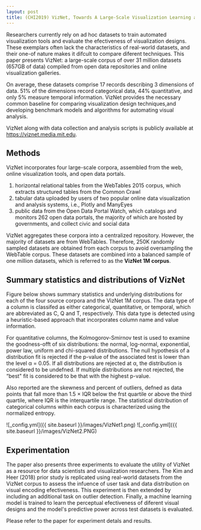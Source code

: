 ```yaml
---
layout: post
title: (CHI2019) VizNet, Towards A Large-Scale Visualization Learning and Benchmarking Repository
---
```


Researchers currently rely on ad hoc datasets to train automated visualization tools and evaluate the efectiveness of visualization designs. These exemplars often lack the characteristics of real-world datasets, and their one-of nature makes it difcult to compare diferent techniques. This paper presents VizNet: a large-scale corpus of over 31 million datasets (657GB of data) compiled from open data repositories and online visualization galleries. 

On average, these datasets comprise 17 records describing 3 dimensions of data. 51% of the dimensions record categorical data, 44% quantitative, and only 5% measure temporal information. VizNet provides the necessary common baseline for comparing visualization design techniques,and developing benchmark models and algorithms for automating visual analysis.

VizNet along with data collection and analysis scripts is publicly available at <https://viznet.media.mit.edu>.

## Methods
VizNet incorporates four large-scale corpora, assembled from the web, online visualization tools, and open data portals.
1. horizontal relational tables from the WebTables 2015 corpus, which extracts structured tables from the Common Crawl
2. tabular data uploaded by users of two popular online data visualization and analysis systems, i.e., Plotly and ManyEyes
3. public data from the Open Data Portal Watch, which catalogs and monitors 262 open data portals, the majority of which are hosted by governments, and collect civic and social data

VizNet aggregates these corpora into a centralized repository. However, the majority of datasets are from WebTables. Therefore, 250K randomly sampled datasets are obtained from each corpus to avoid oversampling the WebTable corpus. These datasets are combined into a balanced sample of one million datasets, which is referred to as the **VizNet 1M corpus**.

## Summary statistics and distributions of VizNet
Figure below shows summary statistics and underlying distributions for each of the four source corpora and the VizNet 1M corpus. The data type of a column is classifed as either categorical, quantitative, or temporal, which are abbreviated as C, Q and T, respectively. This data type is detected using a heuristic-based approach that incorporates column name and value information. 

For quantitative columns, the Kolmogorov-Smirnov test is used to examine the goodness-offt of six distributions: the normal, log-normal, exponential, power law, uniform and chi-squared distributions. The null hypothesis of a distribution fit is rejected if the p-value of the associated test is lower than the level α = 0.05. If all distributions are rejected at α, the distribution is considered to be undefned. If multiple distributions are not rejected, the “best" fit is considered to be that with the highest p-value. 

Also reported are the skewness and percent of outliers, defned as data points that fall more than 1.5 × IQR below the frst quartile or above the third quartile, where IQR is the interquartile range. The statistical distribution of categorical columns within each corpus is characterized using the normalized entropy.

![_config.yml]({{ site.baseurl }}/images/VizNet1.png)
![_config.yml]({{ site.baseurl }}/images/VizNet2.PNG)

## Experimentation
The paper also presents three experiments to evaluate the utility of VizNet as a resource for data scientists and visualization researchers. The Kim and Heer (2018) prior study is replicated using real-world datasets from the VizNet corpus to assess the infuence of user task and data distribution on visual encoding efectiveness. This experiment is then extended by including an additional task on outlier detection. Finally, a machine learning model is trained to learn the perceptual efectiveness of diferent visual designs and the model's predictive power across test datasets is evaluated. 

Please refer to the paper for experiment detals and results.
